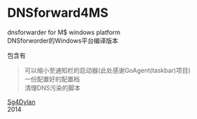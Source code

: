 DNSforward4MS
=============

dnsforwarder for M$ windows platform  
DNSforworder的Windows平台编译版本  

包含有  
> 可以缩小至通知栏的启动器(此处感谢GoAgent(taskbar)项目)  
> 一份配置好的配置档  
> 清理DNS污染的脚本

[Sg4Dylan](http://about.me/sg4dylan)  
2014